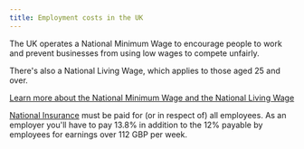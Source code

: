 ```yaml
---
title: Employment costs in the UK
---
```


The UK operates a National Minimum Wage to encourage people to work and prevent businesses from using low wages to compete unfairly.
 
There's also a National Living Wage, which applies to those aged 25 and over.

[Learn more about the National Minimum Wage and the National Living Wage](https://www.gov.uk/national-minimum-wage/who-gets-the-minimum-wage)

[National Insurance](https://www.gov.uk/national-insurance/overview) must be paid for (or in respect of) all employees. As an employer you'll have to pay 13.8% in addition to the 12% payable by employees for earnings over 112 GBP per week.

